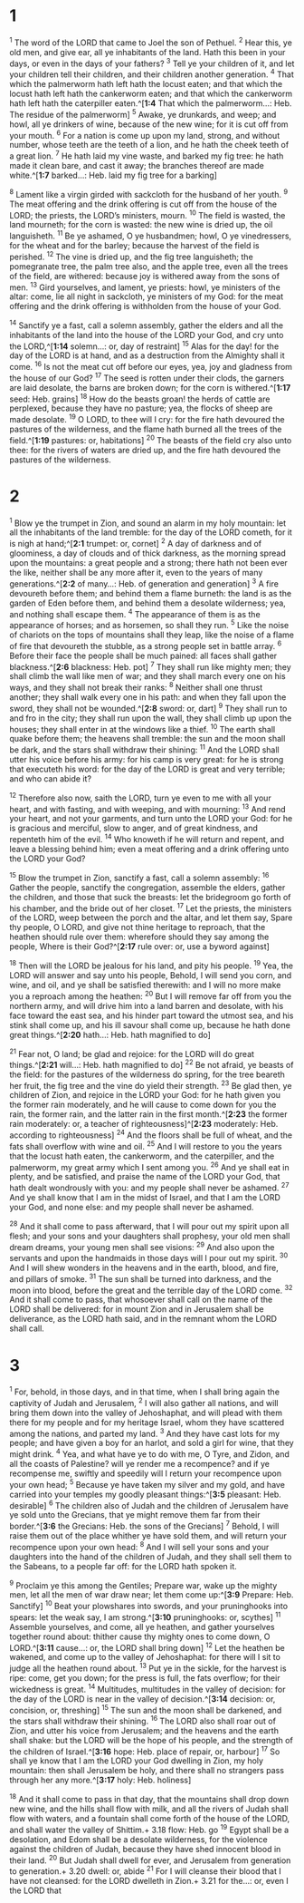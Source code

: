 # 1 
<sup class='bibleverse'>1</sup> The word of the LORD that came to Joel the son of Pethuel. <sup class='bibleverse'>2</sup> Hear this, ye old men, and give ear, all ye inhabitants of the land. Hath this been in your days, or even in the days of your fathers? <sup class='bibleverse'>3</sup> Tell ye your children of it, and let your children tell their children, and their children another generation. <sup class='bibleverse'>4</sup> That which the palmerworm hath left hath the locust eaten; and that which the locust hath left hath the cankerworm eaten; and that which the cankerworm hath left hath the caterpiller eaten.^[**1:4** That which the palmerworm…: Heb. The residue of the palmerworm] <sup class='bibleverse'>5</sup> Awake, ye drunkards, and weep; and howl, all ye drinkers of wine, because of the new wine; for it is cut off from your mouth. <sup class='bibleverse'>6</sup> For a nation is come up upon my land, strong, and without number, whose teeth are the teeth of a lion, and he hath the cheek teeth of a great lion. <sup class='bibleverse'>7</sup> He hath laid my vine waste, and barked my fig tree: he hath made it clean bare, and cast it away; the branches thereof are made white.^[**1:7** barked…: Heb. laid my fig tree for a barking] 



<sup class='bibleverse'>8</sup> Lament like a virgin girded with sackcloth for the husband of her youth. <sup class='bibleverse'>9</sup> The meat offering and the drink offering is cut off from the house of the LORD; the priests, the LORD’s ministers, mourn. <sup class='bibleverse'>10</sup> The field is wasted, the land mourneth; for the corn is wasted: the new wine is dried up, the oil languisheth. <sup class='bibleverse'>11</sup> Be ye ashamed, O ye husbandmen; howl, O ye vinedressers, for the wheat and for the barley; because the harvest of the field is perished. <sup class='bibleverse'>12</sup> The vine is dried up, and the fig tree languisheth; the pomegranate tree, the palm tree also, and the apple tree, even all the trees of the field, are withered: because joy is withered away from the sons of men. <sup class='bibleverse'>13</sup> Gird yourselves, and lament, ye priests: howl, ye ministers of the altar: come, lie all night in sackcloth, ye ministers of my God: for the meat offering and the drink offering is withholden from the house of your God. 

<sup class='bibleverse'>14</sup> Sanctify ye a fast, call a solemn assembly, gather the elders and all the inhabitants of the land into the house of the LORD your God, and cry unto the LORD,^[**1:14** solemn…: or, day of restraint] <sup class='bibleverse'>15</sup> Alas for the day! for the day of the LORD is at hand, and as a destruction from the Almighty shall it come. <sup class='bibleverse'>16</sup> Is not the meat cut off before our eyes, yea, joy and gladness from the house of our God? <sup class='bibleverse'>17</sup> The seed is rotten under their clods, the garners are laid desolate, the barns are broken down; for the corn is withered.^[**1:17** seed: Heb. grains] <sup class='bibleverse'>18</sup> How do the beasts groan! the herds of cattle are perplexed, because they have no pasture; yea, the flocks of sheep are made desolate. <sup class='bibleverse'>19</sup> O LORD, to thee will I cry: for the fire hath devoured the pastures of the wilderness, and the flame hath burned all the trees of the field.^[**1:19** pastures: or, habitations] <sup class='bibleverse'>20</sup> The beasts of the field cry also unto thee: for the rivers of waters are dried up, and the fire hath devoured the pastures of the wilderness.


 

# 2 
<sup class='bibleverse'>1</sup> Blow ye the trumpet in Zion, and sound an alarm in my holy mountain: let all the inhabitants of the land tremble: for the day of the LORD cometh, for it is nigh at hand;^[**2:1** trumpet: or, cornet] <sup class='bibleverse'>2</sup> A day of darkness and of gloominess, a day of clouds and of thick darkness, as the morning spread upon the mountains: a great people and a strong; there hath not been ever the like, neither shall be any more after it, even to the years of many generations.^[**2:2** of many…: Heb. of generation and generation] <sup class='bibleverse'>3</sup> A fire devoureth before them; and behind them a flame burneth: the land is as the garden of Eden before them, and behind them a desolate wilderness; yea, and nothing shall escape them. <sup class='bibleverse'>4</sup> The appearance of them is as the appearance of horses; and as horsemen, so shall they run. <sup class='bibleverse'>5</sup> Like the noise of chariots on the tops of mountains shall they leap, like the noise of a flame of fire that devoureth the stubble, as a strong people set in battle array. <sup class='bibleverse'>6</sup> Before their face the people shall be much pained: all faces shall gather blackness.^[**2:6** blackness: Heb. pot] <sup class='bibleverse'>7</sup> They shall run like mighty men; they shall climb the wall like men of war; and they shall march every one on his ways, and they shall not break their ranks: <sup class='bibleverse'>8</sup> Neither shall one thrust another; they shall walk every one in his path: and when they fall upon the sword, they shall not be wounded.^[**2:8** sword: or, dart] <sup class='bibleverse'>9</sup> They shall run to and fro in the city; they shall run upon the wall, they shall climb up upon the houses; they shall enter in at the windows like a thief. <sup class='bibleverse'>10</sup> The earth shall quake before them; the heavens shall tremble: the sun and the moon shall be dark, and the stars shall withdraw their shining: <sup class='bibleverse'>11</sup> And the LORD shall utter his voice before his army: for his camp is very great: for he is strong that executeth his word: for the day of the LORD is great and very terrible; and who can abide it? 





<sup class='bibleverse'>12</sup> Therefore also now, saith the LORD, turn ye even to me with all your heart, and with fasting, and with weeping, and with mourning: <sup class='bibleverse'>13</sup> And rend your heart, and not your garments, and turn unto the LORD your God: for he is gracious and merciful, slow to anger, and of great kindness, and repenteth him of the evil. <sup class='bibleverse'>14</sup> Who knoweth if he will return and repent, and leave a blessing behind him; even a meat offering and a drink offering unto the LORD your God? 

<sup class='bibleverse'>15</sup> Blow the trumpet in Zion, sanctify a fast, call a solemn assembly: <sup class='bibleverse'>16</sup> Gather the people, sanctify the congregation, assemble the elders, gather the children, and those that suck the breasts: let the bridegroom go forth of his chamber, and the bride out of her closet. <sup class='bibleverse'>17</sup> Let the priests, the ministers of the LORD, weep between the porch and the altar, and let them say, Spare thy people, O LORD, and give not thine heritage to reproach, that the heathen should rule over them: wherefore should they say among the people, Where is their God?^[**2:17** rule over: or, use a byword against] 


<sup class='bibleverse'>18</sup> Then will the LORD be jealous for his land, and pity his people. <sup class='bibleverse'>19</sup> Yea, the LORD will answer and say unto his people, Behold, I will send you corn, and wine, and oil, and ye shall be satisfied therewith: and I will no more make you a reproach among the heathen: <sup class='bibleverse'>20</sup> But I will remove far off from you the northern army, and will drive him into a land barren and desolate, with his face toward the east sea, and his hinder part toward the utmost sea, and his stink shall come up, and his ill savour shall come up, because he hath done great things.^[**2:20** hath…: Heb. hath magnified to do] 


<sup class='bibleverse'>21</sup> Fear not, O land; be glad and rejoice: for the LORD will do great things.^[**2:21** will…: Heb. hath magnified to do] <sup class='bibleverse'>22</sup> Be not afraid, ye beasts of the field: for the pastures of the wilderness do spring, for the tree beareth her fruit, the fig tree and the vine do yield their strength. <sup class='bibleverse'>23</sup> Be glad then, ye children of Zion, and rejoice in the LORD your God: for he hath given you the former rain moderately, and he will cause to come down for you the rain, the former rain, and the latter rain in the first month.^[**2:23** the former rain moderately: or, a teacher of righteousness]^[**2:23** moderately: Heb. according to righteousness] <sup class='bibleverse'>24</sup> And the floors shall be full of wheat, and the fats shall overflow with wine and oil. <sup class='bibleverse'>25</sup> And I will restore to you the years that the locust hath eaten, the cankerworm, and the caterpiller, and the palmerworm, my great army which I sent among you. <sup class='bibleverse'>26</sup> And ye shall eat in plenty, and be satisfied, and praise the name of the LORD your God, that hath dealt wondrously with you: and my people shall never be ashamed. <sup class='bibleverse'>27</sup> And ye shall know that I am in the midst of Israel, and that I am the LORD your God, and none else: and my people shall never be ashamed. 




<sup class='bibleverse'>28</sup> And it shall come to pass afterward, that I will pour out my spirit upon all flesh; and your sons and your daughters shall prophesy, your old men shall dream dreams, your young men shall see visions: <sup class='bibleverse'>29</sup> And also upon the servants and upon the handmaids in those days will I pour out my spirit. <sup class='bibleverse'>30</sup> And I will shew wonders in the heavens and in the earth, blood, and fire, and pillars of smoke. <sup class='bibleverse'>31</sup> The sun shall be turned into darkness, and the moon into blood, before the great and the terrible day of the LORD come. <sup class='bibleverse'>32</sup> And it shall come to pass, that whosoever shall call on the name of the LORD shall be delivered: for in mount Zion and in Jerusalem shall be deliverance, as the LORD hath said, and in the remnant whom the LORD shall call. 

# 3 
<sup class='bibleverse'>1</sup> For, behold, in those days, and in that time, when I shall bring again the captivity of Judah and Jerusalem, <sup class='bibleverse'>2</sup> I will also gather all nations, and will bring them down into the valley of Jehoshaphat, and will plead with them there for my people and for my heritage Israel, whom they have scattered among the nations, and parted my land. <sup class='bibleverse'>3</sup> And they have cast lots for my people; and have given a boy for an harlot, and sold a girl for wine, that they might drink. <sup class='bibleverse'>4</sup> Yea, and what have ye to do with me, O Tyre, and Zidon, and all the coasts of Palestine? will ye render me a recompence? and if ye recompense me, swiftly and speedily will I return your recompence upon your own head; <sup class='bibleverse'>5</sup> Because ye have taken my silver and my gold, and have carried into your temples my goodly pleasant things:^[**3:5** pleasant: Heb. desirable] <sup class='bibleverse'>6</sup> The children also of Judah and the children of Jerusalem have ye sold unto the Grecians, that ye might remove them far from their border.^[**3:6** the Grecians: Heb. the sons of the Grecians] <sup class='bibleverse'>7</sup> Behold, I will raise them out of the place whither ye have sold them, and will return your recompence upon your own head: <sup class='bibleverse'>8</sup> And I will sell your sons and your daughters into the hand of the children of Judah, and they shall sell them to the Sabeans, to a people far off: for the LORD hath spoken it. 



<sup class='bibleverse'>9</sup> Proclaim ye this among the Gentiles; Prepare war, wake up the mighty men, let all the men of war draw near; let them come up:^[**3:9** Prepare: Heb. Sanctify] <sup class='bibleverse'>10</sup> Beat your plowshares into swords, and your pruninghooks into spears: let the weak say, I am strong.^[**3:10** pruninghooks: or, scythes] <sup class='bibleverse'>11</sup> Assemble yourselves, and come, all ye heathen, and gather yourselves together round about: thither cause thy mighty ones to come down, O LORD.^[**3:11** cause…: or, the LORD shall bring down] <sup class='bibleverse'>12</sup> Let the heathen be wakened, and come up to the valley of Jehoshaphat: for there will I sit to judge all the heathen round about. <sup class='bibleverse'>13</sup> Put ye in the sickle, for the harvest is ripe: come, get you down; for the press is full, the fats overflow; for their wickedness is great. <sup class='bibleverse'>14</sup> Multitudes, multitudes in the valley of decision: for the day of the LORD is near in the valley of decision.^[**3:14** decision: or, concision, or, threshing] <sup class='bibleverse'>15</sup> The sun and the moon shall be darkened, and the stars shall withdraw their shining. <sup class='bibleverse'>16</sup> The LORD also shall roar out of Zion, and utter his voice from Jerusalem; and the heavens and the earth shall shake: but the LORD will be the hope of his people, and the strength of the children of Israel.^[**3:16** hope: Heb. place of repair, or, harbour] <sup class='bibleverse'>17</sup> So shall ye know that I am the LORD your God dwelling in Zion, my holy mountain: then shall Jerusalem be holy, and there shall no strangers pass through her any more.^[**3:17** holy: Heb. holiness] 







<sup class='bibleverse'>18</sup> And it shall come to pass in that day, that the mountains shall drop down new wine, and the hills shall flow with milk, and all the rivers of Judah shall flow with waters, and a fountain shall come forth of the house of the LORD, and shall water the valley of Shittim.+ 3.18 flow: Heb. go <sup class='bibleverse'>19</sup> Egypt shall be a desolation, and Edom shall be a desolate wilderness, for the violence against the children of Judah, because they have shed innocent blood in their land. <sup class='bibleverse'>20</sup> But Judah shall dwell for ever, and Jerusalem from generation to generation.+ 3.20 dwell: or, abide <sup class='bibleverse'>21</sup> For I will cleanse their blood that I have not cleansed: for the LORD dwelleth in Zion.+ 3.21 for the…: or, even I the LORD that 